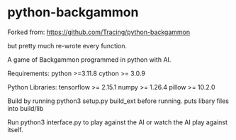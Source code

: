 # python-backgammon

Forked from: https://github.com/Tracing/python-backgammon 

but pretty much re-wrote every function. 

A game of Backgammon programmed in python with AI.

Requirements: 
python >=3.11.8
cython >= 3.0.9

Python Libraries: 
tensorflow >= 2.15.1 
numpy >= 1.26.4 
pillow >= 10.2.0 

Build by running python3 setup.py build_ext before running.
puts libary files into build/lib

Run python3 interface.py to play against the AI or watch the AI play against itself.
